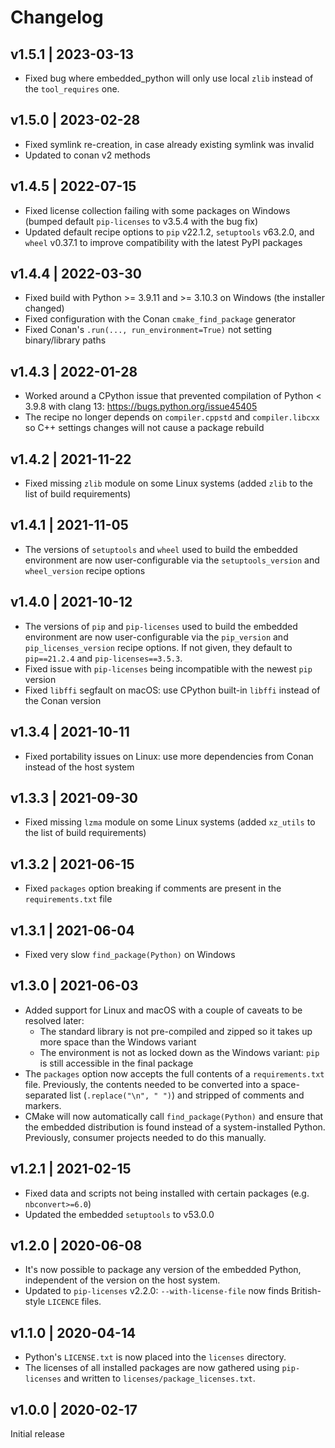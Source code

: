 # Changelog

## v1.5.1 | 2023-03-13

- Fixed bug where embedded_python will only use local `zlib` instead of the `tool_requires` one.

## v1.5.0 | 2023-02-28

- Fixed symlink re-creation, in case already existing symlink was invalid
- Updated to conan v2 methods

## v1.4.5 | 2022-07-15

- Fixed license collection failing with some packages on Windows (bumped default `pip-licenses` to v3.5.4 with the bug fix) 
- Updated default recipe options to  `pip` v22.1.2, `setuptools` v63.2.0, and `wheel` v0.37.1 to improve compatibility with the latest PyPI packages

## v1.4.4 | 2022-03-30

- Fixed build with Python >= 3.9.11 and >= 3.10.3 on Windows (the installer changed)
- Fixed configuration with the Conan `cmake_find_package` generator
- Fixed Conan's `.run(..., run_environment=True)` not setting binary/library paths

## v1.4.3 | 2022-01-28

- Worked around a CPython issue that prevented compilation of Python < 3.9.8 with clang 13: https://bugs.python.org/issue45405
- The recipe no longer depends on `compiler.cppstd` and `compiler.libcxx` so C++ settings changes will not cause a package rebuild

## v1.4.2 | 2021-11-22

- Fixed missing `zlib` module on some Linux systems (added `zlib` to the list of build requirements)

## v1.4.1 | 2021-11-05

- The versions of `setuptools` and `wheel` used to build the embedded environment are now user-configurable via the `setuptools_version` and `wheel_version` recipe options

## v1.4.0 | 2021-10-12

- The versions of `pip` and `pip-licenses` used to build the embedded environment are now user-configurable via the `pip_version` and `pip_licenses_version` recipe options.
  If not given, they default to `pip==21.2.4` and `pip-licenses==3.5.3`.
- Fixed issue with `pip-licenses` being incompatible with the newest `pip` version
- Fixed `libffi` segfault on macOS: use CPython built-in `libffi` instead of the Conan version

## v1.3.4 | 2021-10-11

- Fixed portability issues on Linux: use more dependencies from Conan instead of the host system

## v1.3.3 | 2021-09-30

- Fixed missing `lzma` module on some Linux systems (added `xz_utils` to the list of build requirements)

## v1.3.2 | 2021-06-15

- Fixed `packages` option breaking if comments are present in the `requirements.txt` file

## v1.3.1 | 2021-06-04

- Fixed very slow `find_package(Python)` on Windows

## v1.3.0 | 2021-06-03

- Added support for Linux and macOS with a couple of caveats to be resolved later:
  * The standard library is not pre-compiled and zipped so it takes up more space than the Windows variant
  * The environment is not as locked down as the Windows variant: `pip` is still accessible in the final package
- The `packages` option now accepts the full contents of a `requirements.txt` file.
  Previously, the contents needed to be converted into a space-separated list (`.replace("\n", " ")`) and stripped of comments and markers.
- CMake will now automatically call `find_package(Python)` and ensure that the embedded distribution is found instead of a system-installed Python.
  Previously, consumer projects needed to do this manually.

## v1.2.1 | 2021-02-15

- Fixed data and scripts not being installed with certain packages (e.g. `nbconvert>=6.0`)
- Updated the embedded `setuptools` to v53.0.0

## v1.2.0 | 2020-06-08

- It's now possible to package any version of the embedded Python, independent of the version on the host system.
- Updated to `pip-licenses` v2.2.0: `--with-license-file` now finds British-style `LICENCE` files.

## v1.1.0 | 2020-04-14

- Python's `LICENSE.txt` is now placed into the `licenses` directory.
- The licenses of all installed packages are now gathered using `pip-licenses` and written to `licenses/package_licenses.txt`.

## v1.0.0 | 2020-02-17

Initial release
